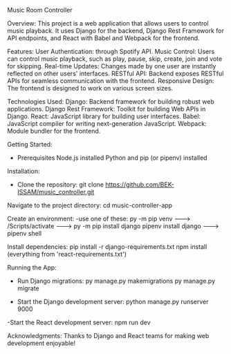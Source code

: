Music Room Controller

Overview:
This project is a web application that allows users to control music playback. It uses Django for the backend, Django Rest Framework for API endpoints, and React with Babel and Webpack for the frontend.

Features:
User Authentication: through Spotify API.
Music Control: Users can control music playback, such as play, pause, skip, create, join and vote for skipping.
Real-time Updates: Changes made by one user are instantly reflected on other users' interfaces.
RESTful API: Backend exposes RESTful APIs for seamless communication with the frontend.
Responsive Design: The frontend is designed to work on various screen sizes.

Technologies Used:
Django: Backend framework for building robust web applications.
Django Rest Framework: Toolkit for building Web APIs in Django.
React: JavaScript library for building user interfaces.
Babel: JavaScript compiler for writing next-generation JavaScript.
Webpack: Module bundler for the frontend.

Getting Started:
- Prerequisites
	Node.js installed
	Python and pip (or pipenv) installed

Installation:
- Clone the repository:
	git clone https://github.com/BEK-ISSAM/music_controller.git

Navigate to the project directory:
	cd music-controller-app

Create an environment:
	-use one of these:
	py -m pip venv <environment name> ---> <environment name>/Scripts/activate ---> py -m pip install django
	pipenv install django ---> pipenv shell


Install dependencies:
	pip install -r django-requirements.txt
	npm install (everything from 'react-requirements.txt')

Running the App:
- Run Django migrations:
	py manage.py makemigrations
	py manage.py migrate

- Start the Django development server:
	python manage.py runserver 9000

-Start the React development server:
	npm run dev


Acknowledgments:
Thanks to Django and React teams for making web development enjoyable!
